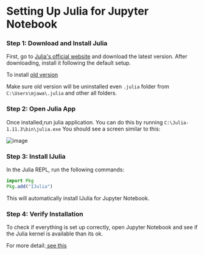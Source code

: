# Setting Up Julia for Jupyter Notebook

### Step 1: Download and Install Julia  
First, go to [Julia's official website](https://julialang.org/downloads/) and download the latest version. After downloading, install it following the default setup.  

To install [old version](https://julialang.org/downloads/oldreleases/)

Make sure old version will be uninstalled even `.julia` folder from `C:\Users\mjawa\.julia` and other all folders.

### Step 2: Open Julia App  
Once installed,run julia application. You can do this by running `C:\Julia-1.11.3\bin\julia.exe` You should see a screen similar to this:  

![image](https://github.com/user-attachments/assets/4775ef0d-a6b4-4ab3-a8dd-d7a9da7b4df6)



### Step 3: Install IJulia  
In the Julia REPL, run the following commands:  
```julia
import Pkg
Pkg.add("IJulia")
```
This will automatically install IJulia for Jupyter Notebook.

### Step 4: Verify Installation
To check if everything is set up correctly, open Jupyter Notebook and see if the Julia kernel is available than its ok.


For more detail:[ see this](https://youtu.be/oyx8M1yoboY)
